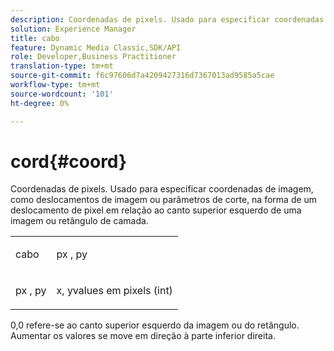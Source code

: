 ```yaml
---
description: Coordenadas de pixels. Usado para especificar coordenadas de imagem, como deslocamentos de imagem ou parâmetros de corte, em forma de um deslocamento de pixel em relação ao canto superior esquerdo de uma imagem ou retângulo de camada.
solution: Experience Manager
title: cabo
feature: Dynamic Media Classic,SDK/API
role: Developer,Business Practitioner
translation-type: tm+mt
source-git-commit: f6c97606d7a4209427316d7367013ad9585a5cae
workflow-type: tm+mt
source-wordcount: '101'
ht-degree: 0%

---
```



# cord{#coord}

Coordenadas de pixels. Usado para especificar coordenadas de imagem, como deslocamentos de imagem ou parâmetros de corte, na forma de um deslocamento de pixel em relação ao canto superior esquerdo de uma imagem ou retângulo de camada.

<table id="simpletable_A686120953124ACB8803CB9C877252AB"> 
 <tr class="strow"> 
  <td class="stentry"> <p><span class="codeph"> <span class="varname"> cabo</span> </span> </p> </td> 
  <td class="stentry"> <p><span class="codeph"> <span class="varname"> px</span> </span>,  <span class="codeph"><span class="varname"> py</span></span> </p></td> 
 </tr> 
 <tr class="strow"> 
  <td class="stentry"> <p><span class="codeph"> <span class="varname"> px</span> </span>,  <span class="codeph"><span class="varname"> py</span></span> </p></td> 
  <td class="stentry"> <p><span class="varname"> x</span>,  <span class="varname"> </span> yvalues em pixels (int) </p></td> 
 </tr> 
</table>

0,0 refere-se ao canto superior esquerdo da imagem ou do retângulo. Aumentar os valores se move em direção à parte inferior direita.
